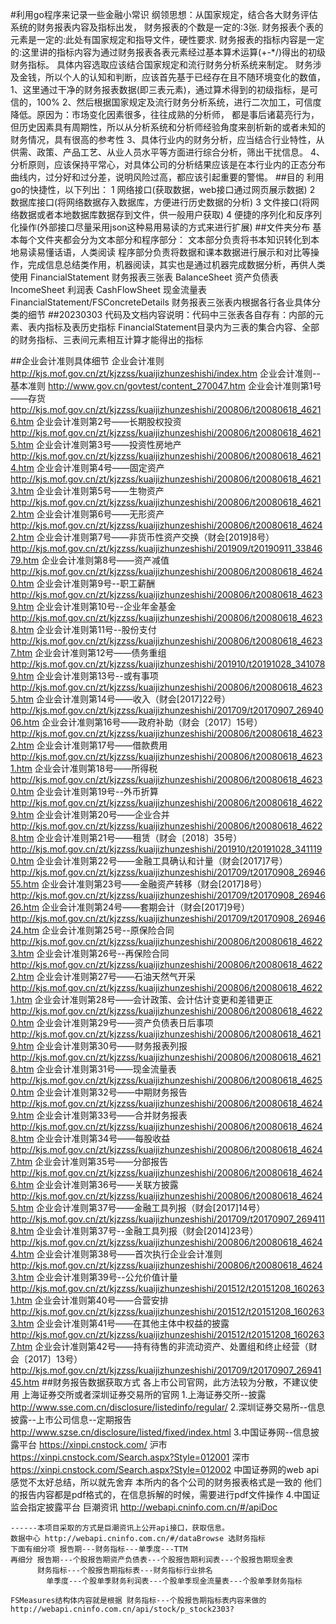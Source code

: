 #利用go程序来记录一些金融小常识
    纲领思想：从国家规定，结合各大财务评估系统的财务报表内容及指标出发，
        财务报表的个数是一定的:3张.
        财务报表个表的元素是一定的:此处有国家规定和指导文件，硬性要求.
        财务报表的指标内容是一定的:这里讲的指标内容为通过财务报表各表元素经过基本算术运算(+-*/)得出的初级财务指标。
                            具体内容选取应该结合国家规定和流行财务分析系统来制定。
        财务涉及金钱，所以个人的认知和判断，应该首先基于已经存在且不随环境变化的数值，
            1、这里通过干净的财务报表数据(即三表元素)，通过算术得到的初级指标，是可信的，100%
            2、然后根据国家规定及流行财务分析系统，进行二次加工，可信度降低。原因为：市场变化因素很多，往往成熟的分析师，
                都是事后诸葛亮行为，但历史因素具有周期性，所以从分析系统和分析师经验角度来剖析新的或者未知的财务情况，具有很高的参考性
            3、具体行业内的财务分析，应当结合行业特性，从供需、政策、产品工艺、从业人员水平等方面进行综合分析，筛出干扰信息。
            4、分析原则，应该保持平常心，对具体公司的分析结果应该是在本行业内的正态分布曲线内，过分好和过分差，说明风险过高，都应该引起重要的警惕。
##目的
    利用go的快捷性，以下列出：
    1 网络接口(获取数据，web接口通过网页展示数据)
    2 数据库接口(将网络数据存入数据库，方便进行历史数据的分析)
    3 文件接口(将网络数据或者本地数据库数据存到文件，供一般用户获取)
    4 便捷的序列化和反序列化操作(外部接口尽量采用json这种易用易读的方式来进行扩展)
##文件夹分布
    基本每个文件夹都会分为文本部分和程序部分：
    文本部分负责将书本知识转化到本地易读易懂话语，人类阅读
    程序部分负责将数据和课本数据进行展示和对比等操作，完成信息总结类作用，机器阅读，其实也是通过机器完成数据分析，再供人类使用
    FinancialStatement  财务报表三张表
        BalanceSheet 资产负债表
        IncomeSheet 利润表
        CashFlowSheet 现金流量表
    FinancialStatement/FSConcreteDetails 财务报表三张表内根据各行各业具体分类的细节
##20230303
    代码及文档内容说明：代码中三张表各自存有：内部的元素、表内指标及表历史指标
            FinancialStatement目录内为三表的集合内容、全部的财务指标、三表间元素相互计算才能得出的指标
    

##企业会计准则具体细节
    企业会计准则
    http://kjs.mof.gov.cn/zt/kjzzss/kuaijizhunzeshishi/index.htm
    企业会计准则--基本准则
    http://www.gov.cn/govtest/content_270047.htm
    企业会计准则第1号——存货 
    http://kjs.mof.gov.cn/zt/kjzzss/kuaijizhunzeshishi/200806/t20080618_46216.htm
    企业会计准则第2号——长期股权投资
    http://kjs.mof.gov.cn/zt/kjzzss/kuaijizhunzeshishi/200806/t20080618_46215.htm
    企业会计准则第3号——投资性房地产
    http://kjs.mof.gov.cn/zt/kjzzss/kuaijizhunzeshishi/200806/t20080618_46214.htm
    企业会计准则第4号——固定资产
    http://kjs.mof.gov.cn/zt/kjzzss/kuaijizhunzeshishi/200806/t20080618_46213.htm
    企业会计准则第5号——生物资产
    http://kjs.mof.gov.cn/zt/kjzzss/kuaijizhunzeshishi/200806/t20080618_46212.htm
    企业会计准则第6号——无形资产
    http://kjs.mof.gov.cn/zt/kjzzss/kuaijizhunzeshishi/200806/t20080618_46242.htm
    企业会计准则第7号——非货币性资产交换（财会[2019]8号）
    http://kjs.mof.gov.cn/zt/kjzzss/kuaijizhunzeshishi/201909/t20190911_3384679.htm
    企业会计准则第8号——资产减值
    http://kjs.mof.gov.cn/zt/kjzzss/kuaijizhunzeshishi/200806/t20080618_46240.htm
    企业会计准则第9号--职工薪酬
    http://kjs.mof.gov.cn/zt/kjzzss/kuaijizhunzeshishi/200806/t20080618_46239.htm
    企业会计准则第10号--企业年金基金
    http://kjs.mof.gov.cn/zt/kjzzss/kuaijizhunzeshishi/200806/t20080618_46238.htm
    企业会计准则第11号--股份支付
    http://kjs.mof.gov.cn/zt/kjzzss/kuaijizhunzeshishi/200806/t20080618_46237.htm
    企业会计准则第12号——债务重组
    http://kjs.mof.gov.cn/zt/kjzzss/kuaijizhunzeshishi/201910/t20191028_3410789.htm
    企业会计准则第13号--或有事项
    http://kjs.mof.gov.cn/zt/kjzzss/kuaijizhunzeshishi/200806/t20080618_46235.htm
    企业会计准则第14号——收入（财会[2017]22号）
    http://kjs.mof.gov.cn/zt/kjzzss/kuaijizhunzeshishi/201709/t20170907_2694006.htm
    企业会计准则第16号——政府补助（财会〔2017〕15号）
    http://kjs.mof.gov.cn/zt/kjzzss/kuaijizhunzeshishi/200806/t20080618_46232.htm
    企业会计准则第17号——借款费用
    http://kjs.mof.gov.cn/zt/kjzzss/kuaijizhunzeshishi/200806/t20080618_46231.htm
    企业会计准则第18号——所得税
    http://kjs.mof.gov.cn/zt/kjzzss/kuaijizhunzeshishi/200806/t20080618_46230.htm
    企业会计准则第19号--外币折算
    http://kjs.mof.gov.cn/zt/kjzzss/kuaijizhunzeshishi/200806/t20080618_46229.htm
    企业会计准则第20号——企业合并
    http://kjs.mof.gov.cn/zt/kjzzss/kuaijizhunzeshishi/200806/t20080618_46228.htm
    企业会计准则第21号——租赁（财会〔2018〕35号）
    http://kjs.mof.gov.cn/zt/kjzzss/kuaijizhunzeshishi/201910/t20191028_3411190.htm
    企业会计准则第22号——金融工具确认和计量（财会[2017]7号）
    http://kjs.mof.gov.cn/zt/kjzzss/kuaijizhunzeshishi/201709/t20170908_2694655.htm
    企业会计准则第23号——金融资产转移（财会[2017]8号）
    http://kjs.mof.gov.cn/zt/kjzzss/kuaijizhunzeshishi/201709/t20170908_2694626.htm
    企业会计准则第24号——套期会计（财会[2017]9号）
    http://kjs.mof.gov.cn/zt/kjzzss/kuaijizhunzeshishi/201709/t20170908_2694624.htm
    企业会计准则第25号--原保险合同
    http://kjs.mof.gov.cn/zt/kjzzss/kuaijizhunzeshishi/200806/t20080618_46223.htm
    企业会计准则第26号--再保险合同
    http://kjs.mof.gov.cn/zt/kjzzss/kuaijizhunzeshishi/200806/t20080618_46222.htm
    企业会计准则第27号——石油天然气开采
    http://kjs.mof.gov.cn/zt/kjzzss/kuaijizhunzeshishi/200806/t20080618_46221.htm
    企业会计准则第28号——会计政策、会计估计变更和差错更正
    http://kjs.mof.gov.cn/zt/kjzzss/kuaijizhunzeshishi/200806/t20080618_46220.htm
    企业会计准则第29号——资产负债表日后事项
    http://kjs.mof.gov.cn/zt/kjzzss/kuaijizhunzeshishi/200806/t20080618_46219.htm
    企业会计准则第30号——财务报表列报
    http://kjs.mof.gov.cn/zt/kjzzss/kuaijizhunzeshishi/200806/t20080618_46218.htm
    企业会计准则第31号——现金流量表
    http://kjs.mof.gov.cn/zt/kjzzss/kuaijizhunzeshishi/200806/t20080618_46250.htm
    企业会计准则第32号——中期财务报告
    http://kjs.mof.gov.cn/zt/kjzzss/kuaijizhunzeshishi/200806/t20080618_46249.htm
    企业会计准则第33号——合并财务报表
    http://kjs.mof.gov.cn/zt/kjzzss/kuaijizhunzeshishi/200806/t20080618_46248.htm
    企业会计准则第34号——每股收益
    http://kjs.mof.gov.cn/zt/kjzzss/kuaijizhunzeshishi/200806/t20080618_46247.htm
    企业会计准则第35号——分部报告
    http://kjs.mof.gov.cn/zt/kjzzss/kuaijizhunzeshishi/200806/t20080618_46246.htm
    企业会计准则第36号——关联方披露
    http://kjs.mof.gov.cn/zt/kjzzss/kuaijizhunzeshishi/200806/t20080618_46245.htm
    企业会计准则第37号——金融工具列报（财会[2017]14号）
    http://kjs.mof.gov.cn/zt/kjzzss/kuaijizhunzeshishi/201709/t20170907_2694118.htm
    企业会计准则第37号--金融工具列报（财会[2014]23号）
    http://kjs.mof.gov.cn/zt/kjzzss/kuaijizhunzeshishi/200806/t20080618_46244.htm
    企业会计准则第38号——首次执行企业会计准则
    http://kjs.mof.gov.cn/zt/kjzzss/kuaijizhunzeshishi/200806/t20080618_46243.htm
    企业会计准则第39号--公允价值计量
    http://kjs.mof.gov.cn/zt/kjzzss/kuaijizhunzeshishi/201512/t20151208_1602631.htm
    企业会计准则第40号——合营安排
    http://kjs.mof.gov.cn/zt/kjzzss/kuaijizhunzeshishi/201512/t20151208_1602633.htm
    企业会计准则第41号——在其他主体中权益的披露
    http://kjs.mof.gov.cn/zt/kjzzss/kuaijizhunzeshishi/201512/t20151208_1602637.htm
    企业会计准则第42号——持有待售的非流动资产、处置组和终止经营（财会〔2017〕13号）
    http://kjs.mof.gov.cn/zt/kjzzss/kuaijizhunzeshishi/201709/t20170907_2694145.htm
##财务报告数据获取方式
    各上市公司官网，此方法较为分散，不建议使用
    上海证券交所或者深圳证券交易所的官网 
    1.上海证券交所--披露 http://www.sse.com.cn/disclosure/listedinfo/regular/
    2.深圳证券交易所--信息披露--上市公司信息--定期报告  http://www.szse.cn/disclosure/listed/fixed/index.html
    3.中国证券网--信息披露平台 https://xinpi.cnstock.com/
        沪市 https://xinpi.cnstock.com/Search.aspx?Style=012001
        深市 https://xinpi.cnstock.com/Search.aspx?Style=012002
        中国证券网的web api感觉不太好总结，所以就先舍弃
    本所内的各个公司的财务报表格式是一致的
    他们的报告内容都是pdf格式的，在信息拆解的时候，需要进行pdf文件操作
    4.中国证监会指定披露平台 巨潮资讯 http://webapi.cninfo.com.cn/#/apiDoc
    
    ------本项目采取的方式是巨潮资讯上公开api接口，获取信息。
    数据中心 http://webapi.cninfo.com.cn/#/dataBrowse 选财务指标
    下面有细分项 报告期---财务指标---单季度---TTM
    再细分 报告期---个股报告期资产负债表---个股报告期利润表---个股报告期现金表
          财务指标---个股报告期指标表---财务指标行业排名
            单季度---个股单季财务利润表---个股单季现金流量表---个股单季财务指标

    FSMeasures结构体内容就是根据 财务指标---个股报告期指标表内容来做的
    http://webapi.cninfo.com.cn/api/stock/p_stock2303?

